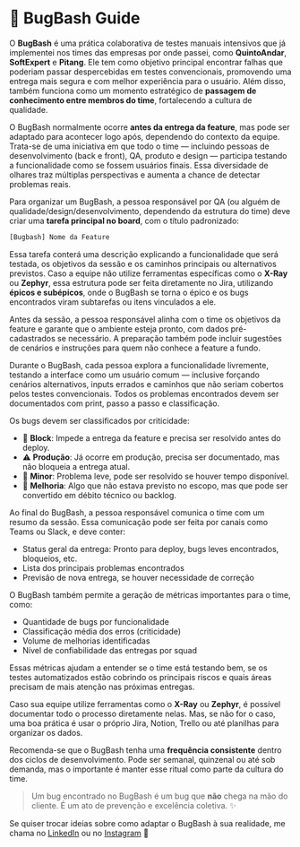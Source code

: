 # 🐞 BugBash Guide

O **BugBash** é uma prática colaborativa de testes manuais intensivos que já implementei nos times das empresas por onde passei, como **QuintoAndar**, **SoftExpert** e **Pitang**. Ele tem como objetivo principal encontrar falhas que poderiam passar despercebidas em testes convencionais, promovendo uma entrega mais segura e com melhor experiência para o usuário. Além disso, também funciona como um momento estratégico de **passagem de conhecimento entre membros do time**, fortalecendo a cultura de qualidade.

O BugBash normalmente ocorre **antes da entrega da feature**, mas pode ser adaptado para acontecer logo após, dependendo do contexto da equipe. Trata-se de uma iniciativa em que todo o time — incluindo pessoas de desenvolvimento (back e front), QA, produto e design — participa testando a funcionalidade como se fossem usuários finais. Essa diversidade de olhares traz múltiplas perspectivas e aumenta a chance de detectar problemas reais.

Para organizar um BugBash, a pessoa responsável por QA (ou alguém de qualidade/design/desenvolvimento, dependendo da estrutura do time) deve criar uma **tarefa principal no board**, com o título padronizado:

```bash
[Bugbash] Nome da Feature
```

Essa tarefa conterá uma descrição explicando a funcionalidade que será testada, os objetivos da sessão e os caminhos principais ou alternativos previstos. Caso a equipe não utilize ferramentas específicas como o **X-Ray** ou **Zephyr**, essa estrutura pode ser feita diretamente no Jira, utilizando **épicos e subépicos**, onde o BugBash se torna o épico e os bugs encontrados viram subtarefas ou itens vinculados a ele. 

Antes da sessão, a pessoa responsável alinha com o time os objetivos da feature e garante que o ambiente esteja pronto, com dados pré-cadastrados se necessário. A preparação também pode incluir sugestões de cenários e instruções para quem não conhece a feature a fundo.

Durante o BugBash, cada pessoa explora a funcionalidade livremente, testando a interface como um usuário comum — inclusive forçando cenários alternativos, inputs errados e caminhos que não seriam cobertos pelos testes convencionais. Todos os problemas encontrados devem ser documentados com print, passo a passo e classificação.

Os bugs devem ser classificados por criticidade:

- 🚫 **Block**: Impede a entrega da feature e precisa ser resolvido antes do deploy.
- ⚠️ **Produção**: Já ocorre em produção, precisa ser documentado, mas não bloqueia a entrega atual.
- 🔻 **Minor**: Problema leve, pode ser resolvido se houver tempo disponível.
- 🚀 **Melhoria**: Algo que não estava previsto no escopo, mas que pode ser convertido em débito técnico ou backlog.

Ao final do BugBash, a pessoa responsável comunica o time com um resumo da sessão. Essa comunicação pode ser feita por canais como Teams ou Slack, e deve conter:

- Status geral da entrega: Pronto para deploy, bugs leves encontrados, bloqueios, etc.
- Lista dos principais problemas encontrados
- Previsão de nova entrega, se houver necessidade de correção

O BugBash também permite a geração de métricas importantes para o time, como:

- Quantidade de bugs por funcionalidade
- Classificação média dos erros (criticidade)
- Volume de melhorias identificadas
- Nível de confiabilidade das entregas por squad

Essas métricas ajudam a entender se o time está testando bem, se os testes automatizados estão cobrindo os principais riscos e quais áreas precisam de mais atenção nas próximas entregas.

Caso sua equipe utilize ferramentas como o **X-Ray** ou **Zephyr**, é possível documentar todo o processo diretamente nelas. Mas, se não for o caso, uma boa prática é usar o próprio Jira, Notion, Trello ou até planilhas para organizar os dados.

Recomenda-se que o BugBash tenha uma **frequência consistente** dentro dos ciclos de desenvolvimento. Pode ser semanal, quinzenal ou até sob demanda, mas o importante é manter esse ritual como parte da cultura do time.

> Um bug encontrado no BugBash é um bug que **não** chega na mão do cliente. É um ato de prevenção e excelência coletiva. ✨

Se quiser trocar ideias sobre como adaptar o BugBash à sua realidade, me chama no [LinkedIn](https://www.linkedin.com/in/andrelinelira) ou no [Instagram](https://www.instagram.com/rotaesabor) 💜
